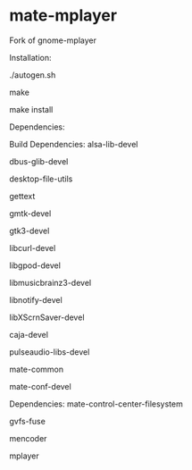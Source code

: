mate-mplayer
============

Fork of gnome-mplayer

Installation:

./autogen.sh

make

make install


Dependencies:

Build Dependencies:
alsa-lib-devel

dbus-glib-devel

desktop-file-utils

gettext

gmtk-devel

gtk3-devel

libcurl-devel

libgpod-devel

libmusicbrainz3-devel

libnotify-devel

libXScrnSaver-devel

caja-devel

pulseaudio-libs-devel

mate-common

mate-conf-devel

Dependencies:
mate-control-center-filesystem

gvfs-fuse

mencoder

mplayer